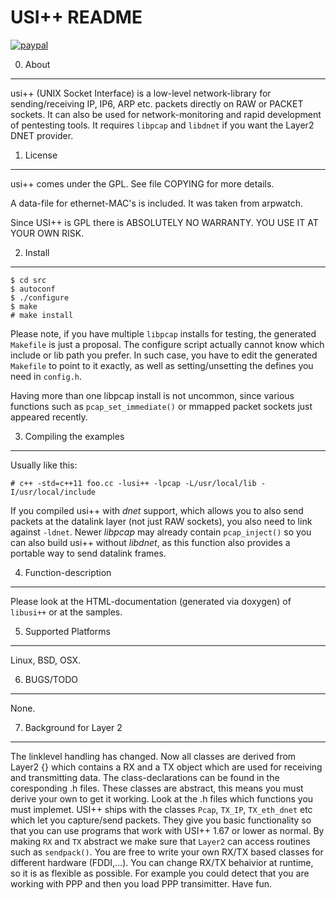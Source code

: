 USI++ README
============

[![paypal](https://www.paypalobjects.com/en_US/i/btn/btn_donateCC_LG.gif)](https://www.paypal.com/cgi-bin/webscr?cmd=_s-xclick&hosted_button_id=9MVF8BRMX2CWA)

0. About
--------

usi++ (UNIX Socket Interface) is a low-level network-library for sending/receiving
IP, IP6, ARP etc. packets directly on RAW or PACKET sockets. It can also be used for
network-monitoring and rapid development of pentesting tools. It requires `libpcap`
and `libdnet` if you want the Layer2 DNET provider.


1. License
----------

usi++ comes under the GPL. See file COPYING for more
details.

A data-file for ethernet-MAC's is included. It was taken from
arpwatch.

Since USI++ is GPL there is ABSOLUTELY NO WARRANTY. YOU USE IT AT YOUR OWN RISK.

2. Install
----------


    $ cd src
    $ autoconf
    $ ./configure
    $ make
    # make install

Please note, if you have multiple `libpcap` installs for testing, the generated `Makefile` is
just a proposal. The configure script actually cannot know which include or lib path
you prefer. In such case, you have to edit the generated `Makefile` to point to it exactly,
as well as setting/unsetting the defines you need in `config.h`.

Having more than one libpcap install is not uncommon, since various functions such
as `pcap_set_immediate()` or mmapped packet sockets just appeared recently.


3. Compiling the examples
-------------------------

Usually like this:


    # c++ -std=c++11 foo.cc -lusi++ -lpcap -L/usr/local/lib -I/usr/local/include


If you compiled usi++ with _dnet_ support, which allows you to also
send packets at the datalink layer (not just RAW sockets), you also need to
link against `-ldnet`. Newer _libpcap_ may already contain `pcap_inject()` so
you can also build usi++ without _libdnet_, as this function also
provides a portable way to send datalink frames.


4. Function-description
-----------------------

Please look at the HTML-documentation (generated via doxygen) of `libusi++` or at the samples.


5. Supported Platforms
----------------------

Linux, BSD, OSX.


6. BUGS/TODO
------------

None.


7. Background for Layer 2
-------------------------

The linklevel handling has changed. Now all classes are derived from
Layer2 {} which contains a RX and a TX object which are used for
receiving and transmitting data. The class-declarations can be found
in the coresponding .h files. These classes are abstract, this means
you must derive your own to get it working. Look at the .h files
which functions you must implemet. USI++ ships with the classes
`Pcap`, `TX_IP`, `TX_eth_dnet` etc which let you capture/send packets. They give you
basic functionality so that you can use programs that work with USI++ 1.67 or
lower as normal.
By making `RX` and `TX` abstract we make sure that `Layer2` can access
routines such as `sendpack()`. You are free to write your own RX/TX based
classes for different hardware (FDDI,...). You can change RX/TX behaivior at runtime,
so it is as flexible as possible. For example you could detect that you are
working with PPP and then you load PPP transimitter.
Have fun.


